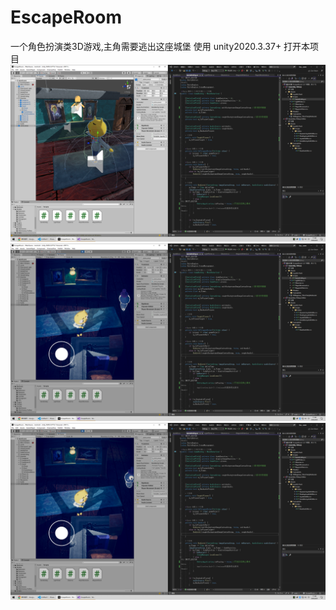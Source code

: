 # EscapeRoom
 一个角色扮演类3D游戏,主角需要逃出这座城堡
 使用 unity2020.3.37+ 打开本项目
![屏幕截图1](https://github.com/NeverGiveUpToStudy/EscapeRoom/raw/main/%E5%B1%8F%E5%B9%95%E6%88%AA%E5%9B%BE(7).png)
![屏幕截图2](https://github.com/NeverGiveUpToStudy/EscapeRoom/raw/main/%E5%B1%8F%E5%B9%95%E6%88%AA%E5%9B%BE(8).png)
![屏幕截图3](https://github.com/NeverGiveUpToStudy/EscapeRoom/raw/main/%E5%B1%8F%E5%B9%95%E6%88%AA%E5%9B%BE(9).png)
